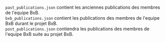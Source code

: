 `past_publications.json` contient les anciennes publications des membres de l'equipe BxB.  
`bxb_publications.json` contient les publications des membres de l'equipe BxB durant le projet BxB.  
`post_publications.json` contiendra les publications des membres de l'equipe BxB suite au projet BxB.  

